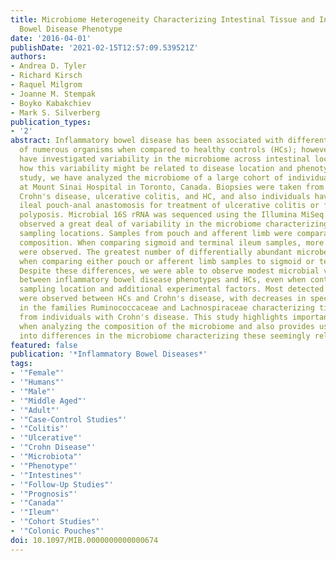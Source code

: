 ```yaml
---
title: Microbiome Heterogeneity Characterizing Intestinal Tissue and Inflammatory
  Bowel Disease Phenotype
date: '2016-04-01'
publishDate: '2021-02-15T12:57:09.539521Z'
authors:
- Andrea D. Tyler
- Richard Kirsch
- Raquel Milgrom
- Joanne M. Stempak
- Boyko Kabakchiev
- Mark S. Silverberg
publication_types:
- '2'
abstract: Inflammatory bowel disease has been associated with differential abundance
  of numerous organisms when compared to healthy controls (HCs); however, few studies
  have investigated variability in the microbiome across intestinal locations and
  how this variability might be related to disease location and phenotype. In this
  study, we have analyzed the microbiome of a large cohort of individuals recruited
  at Mount Sinai Hospital in Toronto, Canada. Biopsies were taken from subjects with
  Crohn's disease, ulcerative colitis, and HC, and also individuals having undergone
  ileal pouch-anal anastomosis for treatment of ulcerative colitis or familial adenomatous
  polyposis. Microbial 16S rRNA was sequenced using the Illumina MiSeq platform. We
  observed a great deal of variability in the microbiome characterizing different
  sampling locations. Samples from pouch and afferent limb were comparable in microbial
  composition. When comparing sigmoid and terminal ileum samples, more differences
  were observed. The greatest number of differentially abundant microbes was observed
  when comparing either pouch or afferent limb samples to sigmoid or terminal ileum.
  Despite these differences, we were able to observe modest microbial variability
  between inflammatory bowel disease phenotypes and HCs, even when controlling for
  sampling location and additional experimental factors. Most detected associations
  were observed between HCs and Crohn's disease, with decreases in specific genera
  in the families Ruminococcaceae and Lachnospiraceae characterizing tissue samples
  from individuals with Crohn's disease. This study highlights important considerations
  when analyzing the composition of the microbiome and also provides useful insight
  into differences in the microbiome characterizing these seemingly related phenotypes.
featured: false
publication: '*Inflammatory Bowel Diseases*'
tags:
- '"Female"'
- '"Humans"'
- '"Male"'
- '"Middle Aged"'
- '"Adult"'
- '"Case-Control Studies"'
- '"Colitis"'
- '"Ulcerative"'
- '"Crohn Disease"'
- '"Microbiota"'
- '"Phenotype"'
- '"Intestines"'
- '"Follow-Up Studies"'
- '"Prognosis"'
- '"Canada"'
- '"Ileum"'
- '"Cohort Studies"'
- '"Colonic Pouches"'
doi: 10.1097/MIB.0000000000000674
---
```


